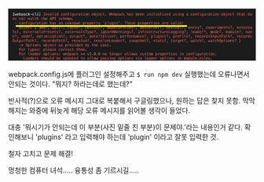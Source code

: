 ![](https://github.com/Yupmac/WEBPACK-TEMPLATE-BASIC/blob/master/img/error%231.png)

webpack.config.js에 플러그인 설정해주고 ```$ run npm dev``` 실행했는데 오류나면서 안되는 것이다.
"뭐지? 하라는데로 했는데?"

반사적(?)으로 오류 메시지 그대로 복붙해서 구글링했으나, 원하는 답은 찾지 못함.
막막해지는 와중에 뒤늦게 해당 오류 메시지를 읽어볼 생각이 들었다.

대충 '뭐시기가 안되는데 이 부분(사진 밑줄 친 부분)이 문제야.'라는 내용인거 같다.
확인해보니 'plugins' 라고 입력해야 하는데 'plugin' 이라고 잘못 입력한 것.

철자 고치고 문제 해결!

멍청한 컴퓨터 녀석..... 융통성 좀 기르시길.....

